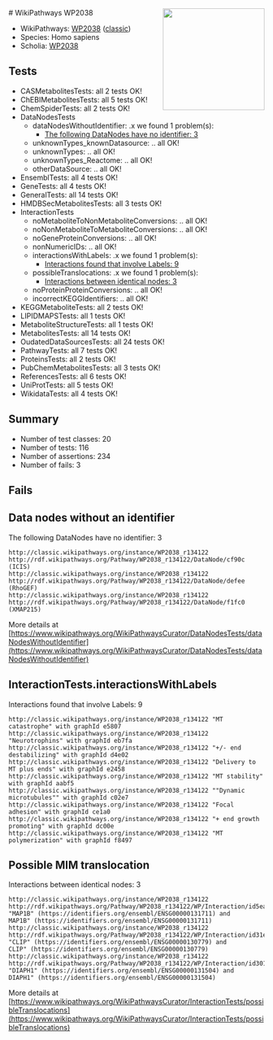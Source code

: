 <img style="float: right; width: 200px" src="https://upload.wikimedia.org/wikipedia/commons/thumb/8/83/Wplogo_with_text_500.png/640px-Wplogo_with_text_500.png" />
# WikiPathways WP2038

* WikiPathways: [WP2038](https://wikipathways.org/pathways/WP2038) ([classic](https://classic.wikipathways.org/instance/WP2038))
* Species: Homo sapiens
* Scholia: [WP2038](https://scholia.toolforge.org/wikipathways/WP2038)
## Tests
* CASMetabolitesTests: all 2 tests OK!
* ChEBIMetabolitesTests: all 5 tests OK!
* ChemSpiderTests: all 2 tests OK!
* DataNodesTests
    * dataNodesWithoutIdentifier: .x we found 1 problem(s):
        * [The following DataNodes have no identifier: 3](#d2d32fa2)
    * unknownTypes_knownDatasource: .. all OK!
    * unknownTypes: .. all OK!
    * unknownTypes_Reactome: .. all OK!
    * otherDataSource: .. all OK!
* EnsemblTests: all 4 tests OK!
* GeneTests: all 4 tests OK!
* GeneralTests: all 14 tests OK!
* HMDBSecMetabolitesTests: all 3 tests OK!
* InteractionTests
    * noMetaboliteToNonMetaboliteConversions: .. all OK!
    * noNonMetaboliteToMetaboliteConversions: .. all OK!
    * noGeneProteinConversions: .. all OK!
    * nonNumericIDs: .. all OK!
    * interactionsWithLabels: .x we found 1 problem(s):
        * [Interactions found that involve Labels: 9](#630d2680)
    * possibleTranslocations: .x we found 1 problem(s):
        * [Interactions between identical nodes: 3](#1c118208)
    * noProteinProteinConversions: .. all OK!
    * incorrectKEGGIdentifiers: .. all OK!
* KEGGMetaboliteTests: all 2 tests OK!
* LIPIDMAPSTests: all 1 tests OK!
* MetaboliteStructureTests: all 1 tests OK!
* MetabolitesTests: all 14 tests OK!
* OudatedDataSourcesTests: all 24 tests OK!
* PathwayTests: all 7 tests OK!
* ProteinsTests: all 2 tests OK!
* PubChemMetabolitesTests: all 3 tests OK!
* ReferencesTests: all 6 tests OK!
* UniProtTests: all 5 tests OK!
* WikidataTests: all 4 tests OK!


## Summary

* Number of test classes: 20
* Number of tests: 116
* Number of assertions: 234
* Number of fails: 3

## Fails

<a name="d2d32fa2" />

## Data nodes without an identifier

The following DataNodes have no identifier: 3
```
http://classic.wikipathways.org/instance/WP2038_r134122 http://rdf.wikipathways.org/Pathway/WP2038_r134122/DataNode/cf90c (ICIS)
http://classic.wikipathways.org/instance/WP2038_r134122 http://rdf.wikipathways.org/Pathway/WP2038_r134122/DataNode/defee (RhoGEF)
http://classic.wikipathways.org/instance/WP2038_r134122 http://rdf.wikipathways.org/Pathway/WP2038_r134122/DataNode/f1fc0 (XMAP215)
```

More details at [https://www.wikipathways.org/WikiPathwaysCurator/DataNodesTests/dataNodesWithoutIdentifier](https://www.wikipathways.org/WikiPathwaysCurator/DataNodesTests/dataNodesWithoutIdentifier)

<a name="630d2680" />

## InteractionTests.interactionsWithLabels

Interactions found that involve Labels: 9
```
http://classic.wikipathways.org/instance/WP2038_r134122 "MT catastrophe" with graphId e5807
http://classic.wikipathways.org/instance/WP2038_r134122 "Neurotrophins" with graphId eb7fa
http://classic.wikipathways.org/instance/WP2038_r134122 "+/- end
destabilizing" with graphId d4e02
http://classic.wikipathways.org/instance/WP2038_r134122 "Delivery to
MT plus ends" with graphId e2458
http://classic.wikipathways.org/instance/WP2038_r134122 "MT stability" with graphId aabf5
http://classic.wikipathways.org/instance/WP2038_r134122 ""Dynamic
microtubules"" with graphId c02e7
http://classic.wikipathways.org/instance/WP2038_r134122 "Focal adhesion" with graphId ce1a0
http://classic.wikipathways.org/instance/WP2038_r134122 "+ end growth
promoting" with graphId dc00e
http://classic.wikipathways.org/instance/WP2038_r134122 "MT polymerization" with graphId f8497
```

<a name="1c118208" />

## Possible MIM translocation

Interactions between identical nodes: 3
```
http://classic.wikipathways.org/instance/WP2038_r134122 http://rdf.wikipathways.org/Pathway/WP2038_r134122/WP/Interaction/id5eaf198e "MAP1B" (https://identifiers.org/ensembl/ENSG00000131711) and 
MAP1B" (https://identifiers.org/ensembl/ENSG00000131711)
http://classic.wikipathways.org/instance/WP2038_r134122 http://rdf.wikipathways.org/Pathway/WP2038_r134122/WP/Interaction/id31e91b21 "CLIP" (https://identifiers.org/ensembl/ENSG00000130779) and 
CLIP" (https://identifiers.org/ensembl/ENSG00000130779)
http://classic.wikipathways.org/instance/WP2038_r134122 http://rdf.wikipathways.org/Pathway/WP2038_r134122/WP/Interaction/id3012968a "DIAPH1" (https://identifiers.org/ensembl/ENSG00000131504) and 
DIAPH1" (https://identifiers.org/ensembl/ENSG00000131504)
```

More details at [https://www.wikipathways.org/WikiPathwaysCurator/InteractionTests/possibleTranslocations](https://www.wikipathways.org/WikiPathwaysCurator/InteractionTests/possibleTranslocations)

